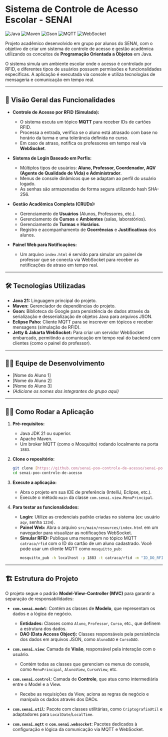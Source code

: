 # Sistema de Controle de Acesso Escolar - SENAI

![Java](https://img.shields.io/badge/Java-21-blue.svg) ![Maven](https://img.shields.io/badge/Maven-4.0.0-red.svg) ![Gson](https://img.shields.io/badge/JSON-Gson-orange.svg) ![MQTT](https://img.shields.io/badge/MQTT-Eclipse_Paho-purple.svg) ![WebSocket](https://img.shields.io/badge/WebSocket-Jetty-brightgreen.svg)

Projeto acadêmico desenvolvido em grupo por alunos do SENAI, com o objetivo de criar um sistema de controle de acesso e gestão acadêmica utilizando os conceitos de **Programação Orientada a Objetos** em Java.

O sistema simula um ambiente escolar onde o acesso é controlado por RFID, e diferentes tipos de usuários possuem permissões e funcionalidades específicas. A aplicação é executada via console e utiliza tecnologias de mensageria e comunicação em tempo real.

---

## 🚀 Visão Geral das Funcionalidades

* **Controle de Acesso por RFID (Simulado):**
    * O sistema escuta um tópico **MQTT** para receber IDs de cartões RFID.
    * Processa a entrada, verifica se o aluno está atrasado com base no horário da turma e uma tolerância definida no curso.
    * Em caso de atraso, notifica os professores em tempo real via **WebSocket**.

* **Sistema de Login Baseado em Perfis:**
    * Múltiplos tipos de usuários: **Aluno, Professor, Coordenador, AQV (Agente de Qualidade de Vida) e Administrador**.
    * Menus de console dinâmicos que se adaptam ao perfil do usuário logado.
    * As senhas são armazenadas de forma segura utilizando hash SHA-256.

* **Gestão Acadêmica Completa (CRUDs):**
    * Gerenciamento de **Usuários** (Alunos, Professores, etc.).
    * Gerenciamento de **Cursos** e **Ambientes** (salas, laboratórios).
    * Gerenciamento de **Turmas** e **Horários**.
    * Registro e acompanhamento de **Ocorrências** e **Justificativas** dos alunos.

* **Painel Web para Notificações:**
    * Um arquivo `index.html` é servido para simular um painel de professor que se conecta via WebSocket para receber as notificações de atraso em tempo real.

---

## 🛠️ Tecnologias Utilizadas

* **Java 21:** Linguagem principal do projeto.
* **Maven:** Gerenciador de dependências do projeto.
* **Gson:** Biblioteca do Google para persistência de dados através da serialização e desserialização de objetos Java para arquivos JSON.
* **Eclipse Paho:** Cliente MQTT para se inscrever em tópicos e receber mensagens (simulação de RFID).
* **Jetty & Jakarta WebSocket:** Para criar um servidor WebSocket embarcado, permitindo a comunicação em tempo real do backend com clientes (como o painel do professor).

---

## 🧑‍💻 Equipe de Desenvolvimento

* [Nome do Aluno 1]
* [Nome do Aluno 2]
* [Nome do Aluno 3]
* *(Adicione os nomes dos integrantes do grupo aqui)*

---

## 🏃‍♀️ Como Rodar a Aplicação

1.  **Pré-requisitos:**
    * Java JDK 21 ou superior.
    * Apache Maven.
    * Um broker MQTT (como o Mosquitto) rodando localmente na porta `1883`.

2.  **Clone o repositório:**
    ```bash
    git clone [https://github.com/senai-poo-controle-de-acesso/senai-poo-controle-de-acesso.git](https://github.com/senai-poo-controle-de-acesso/senai-poo-controle-de-acesso.git)
    cd senai-poo-controle-de-acesso
    ```

3.  **Execute a aplicação:**
    * Abra o projeto em sua IDE de preferência (IntelliJ, Eclipse, etc.).
    * Execute o método `main` da classe `com.senai.view.MenuPrincipal`.

4.  **Para testar as funcionalidades:**
    * **Login:** Utilize as credenciais padrão criadas no sistema (ex: usuário `aqv`, senha `1234`).
    * **Painel Web:** Abra o arquivo `src/main/resources/index.html` em um navegador para visualizar as notificações WebSocket.
    * **Simular RFID:** Publique uma mensagem no tópico MQTT `catraca/rfid` com o ID do cartão de um aluno cadastrado. Você pode usar um cliente MQTT como `mosquitto_pub`:
        ```bash
        mosquitto_pub -h localhost -p 1883 -t catraca/rfid -m "ID_DO_RFID_AQUI"
        ```

---

## 🏗️ Estrutura do Projeto

O projeto segue o padrão **Model-View-Controller (MVC)** para garantir a separação de responsabilidades:

* **`com.senai.model`**: Contém as classes de **Modelo**, que representam os dados e a lógica de negócio.
    * **Entidades:** Classes como `Aluno`, `Professor`, `Curso`, etc., que definem a estrutura dos dados.
    * **DAO (Data Access Object):** Classes responsáveis pela persistência dos dados em arquivos JSON, como `AlunoDAO` e `CursoDAO`.

* **`com.senai.view`**: Camada de **Visão**, responsável pela interação com o usuário.
    * Contém todas as classes que gerenciam os menus do console, como `MenuPrincipal`, `AlunoView`, `CursoView`, etc.

* **`com.senai.control`**: Camada de **Controle**, que atua como intermediária entre o Model e a View.
    * Recebe as requisições da View, aciona as regras de negócio e manipula os dados através dos DAOs.

* **`com.senai.util`**: Pacote com classes utilitárias, como `CriptografiaUtil` e adaptadores para `LocalDate`/`LocalTime`.

* **`com.senai.mqtt`** e **`com.senai.websocket`**: Pacotes dedicados à configuração e lógica da comunicação via MQTT e WebSocket.

